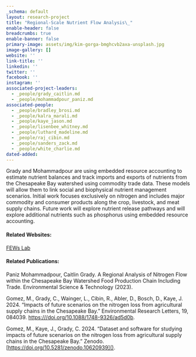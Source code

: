 ```yaml
---
_schema: default
layout: research-project
title: "Regional-Scale Nutrient Flow Analysis\_"
enable-header: false
breadcrumbs: true
enable-banner: false
primary-image: assets/img/kim-gorga-bmghcvb2axa-unsplash.jpg
image-gallery: []
website: ''
link-title: ''
linkedin: ''
twitter: ''
facebook: ''
instagram: ''
associated-project-leaders:
  - _people/grady_caitlin.md
  - _people/mohammadpour_paniz.md
associated-people:
  - _people/bradley_brosi.md
  - _people/kalra_marali.md
  - _people/kaye_jason.md
  - _people/lisenbee_whitney.md
  - _people/luthard_madeline.md
  - _people/raj_cibin.md
  - _people/sanders_zack.md
  - _people/white_charlie.md
dated-added:
---
```

Grady and Mohammadpour are using embedded resource accounting to estimate nutrient balances and track imports and exports of nutrients from the Chesapeake Bay watershed using commodity trade data. These models will allow them to link social and biophysical nutrient management scenarios. Initial work focuses exclusively on nitrogen and includes major commodity and consumer products along the crop, livestock, and meat supply chains. Future work will explore nutrient release pathways and will explore additional nutrients such as phosphorus using embedded resource accounting.

#### Related Websites:

[FEWs Lab](https://gradylab.psu.edu/)

#### Related Publications:

Paniz Mohammadpour, Caitlin Grady. A Regional Analysis of Nitrogen Flow within the Chesapeake Bay Watershed Food Production Chain Including Trade. Environmental Science & Technology (2023).

Gomez, M., Grady, C., Wainger, L., Cibin, R., Abler, D., Bosch, D., Kaye, J. 2024. “Impacts of future scenarios on the nitrogen loss from agricultural supply chains in the Chesapeake Bay.” Environmental Research Letters, 19, 084039. [https:///doi.org/10.1088/1748-9326/ad5d0b]().

Gomez, M., Kaye, J., Grady, C. 2024. “Dataset and software for studying impacts of future scenarios on the nitrogen loss from agricultural supply chains in the Chesapeake Bay.” Zenodo. [https://doi.org/10.5281/zenodo.10620939]().